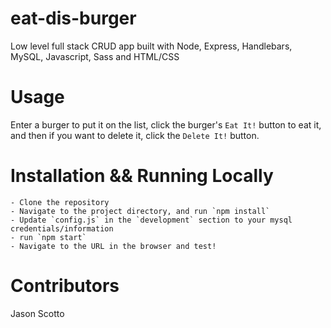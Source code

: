 # eat-dis-burger
Low level full stack CRUD app built with Node, Express, Handlebars, MySQL, Javascript, Sass and HTML/CSS

# Usage
Enter a burger to put it on the list, click the burger's `Eat It!` button to eat it, and then if you want to delete it, click the `Delete It!` button.

# Installation && Running Locally
    - Clone the repository
    - Navigate to the project directory, and run `npm install`
    - Update `config.js` in the `development` section to your mysql credentials/information
    - run `npm start`
    - Navigate to the URL in the browser and test!

# Contributors
Jason Scotto


